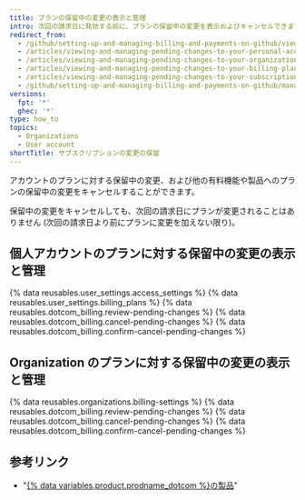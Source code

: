 ```yaml
---
title: プランの保留中の変更の表示と管理
intro: 次回の請求日に発効する前に、プランの保留中の変更を表示およびキャンセルできます。
redirect_from:
  - /github/setting-up-and-managing-billing-and-payments-on-github/viewing-and-managing-pending-changes-to-your-subscription
  - /articles/viewing-and-managing-pending-changes-to-your-personal-account-s-billing-plan/
  - /articles/viewing-and-managing-pending-changes-to-your-organization-s-billing-plan/
  - /articles/viewing-and-managing-pending-changes-to-your-billing-plan/
  - /articles/viewing-and-managing-pending-changes-to-your-subscription
  - /github/setting-up-and-managing-billing-and-payments-on-github/managing-billing-for-your-github-account/viewing-and-managing-pending-changes-to-your-subscription
versions:
  fpt: '*'
  ghec: '*'
type: how_to
topics:
  - Organizations
  - User account
shortTitle: サブスクリプションの変更の保留
---
```


アカウントのプランに対する保留中の変更、および他の有料機能や製品へのプランの保留中の変更をキャンセルすることができます。

保留中の変更をキャンセルしても、次回の請求日にプランが変更されることはありません (次回の請求日より前にプランに変更を加えない限り)。

## 個人アカウントのプランに対する保留中の変更の表示と管理

{% data reusables.user_settings.access_settings %}
{% data reusables.user_settings.billing_plans %}
{% data reusables.dotcom_billing.review-pending-changes %}
{% data reusables.dotcom_billing.cancel-pending-changes %}
{% data reusables.dotcom_billing.confirm-cancel-pending-changes %}

## Organization のプランに対する保留中の変更の表示と管理

{% data reusables.organizations.billing-settings %}
{% data reusables.dotcom_billing.review-pending-changes %}
{% data reusables.dotcom_billing.cancel-pending-changes %}
{% data reusables.dotcom_billing.confirm-cancel-pending-changes %}

## 参考リンク

- "[{% data variables.product.prodname_dotcom %}の製品](/articles/github-s-products)"
